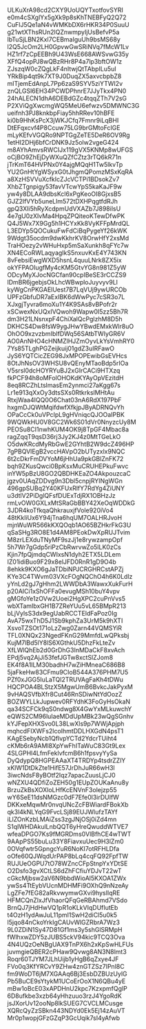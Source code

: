 ULKuXrA98cd2CXY9UoUQYTxotfovSYRI
e0m4cSXglYx5gXk9p8sKhTNEBFyQ2Q72
CuFlJ5Qe1aN4vWMKbDX6rHKR34P0SuuU
g21wtXThsRUn2lQZnwmpyIjUsBefvP5a
lbTuSjLBN2Kxl7CEBmaIguUh9bsMS68y
l2Q5JcOm2LH0GpvwGwSRiNVq7fMcW1Lv
HZ1rf7zCpEEBh9U43WsE668AWSvwG35y
XFfQ4opPJ8wQBzRHr8P4a7lp3bftOW1z
ZJszqW0cZQgLkF4nItwjQtTAbpILu5uI
YRkBip4qt9k7XT9J0DuqZX5axvcbpbZ8
mITjemEdAnpL7Pp6zaS9SYV5ziYTWI2v
znQLGSl6EH34PCWDPhnrE7JJyTkx4PN0
24hALECN1dhA6DEBdGZc4tqqZTh7V2sG
P2XViQgXwcmgWQ5MeU6efwzv5DMWNC3G
ueifnh3PJ8knkbpFiay5hhRRev10hBFE
ki0b9HhKsPcX3jWKJCfq7Fmnr9iLqBHI
DtEFqxcvf4P8Ccuw75LG9brGMtoFcIGE
mLyKEfvVGQRo9NPTGgZeTE5DeR6OV9Rg
1etHI2DHj6bfCrDNK9Jz5olw2vgeG424
m8AYhAmvsRWCIJx119gVX5KNMp8wUFGS
oCjBO9ZhEjDyWXuQZfCZtz3rTQ6kR71n
jTrKmT64HVPNx0Y4ajgMQqH1Tw5lkvTp
YU2GnHtYgWSyxG0tJhgmQPomzMSxKqRA
a8XzHSVVuXcfkIcZJcVCTPi1BDsokZv7
XhbZTgnpigy53favVTcwYpS5kaKaJF9w
yw4y8DLAA9dbsKcl6xPgKeoOI8GjxsB5
GJZ2lfVYb5uneLlm572tDXHPqgtfdRJh
gpQ3XIi5hRyXcdpmUdVXAZb7J898ilsU
4e7gU0zXIvMa4HpqZPQiteoKTewDfwPK
Q4J5Wx7X9Gg5h1HCYxKk8VyKFFpMrdQL
L3EDYp5QOCukuFwFdCiBqPygeYf26kWK
9Wdgt35ocdm9dwKkhrKV8OrwHfY2xsMd
TraHOezy2vWHuHxp5mSaXunkh8qFYc7w
XN4ECoRWLaqyagIkS5nxuvKxE4Y743KN
8vFebsiEwgWXD5hsnL4quuLNrk8ZX5ix
okYFPAOIugfMy4cKM5GtvYG8n981Z5yW
ODcyMyXJocNGCfan90cpIBeSE3rCCZS9
lDmBR6jgebjsOkLhcWBwploJuyvyv9Ll
kyWgCnPKGAElUest7B7LqVUj9ywURCOb
UPFzGbfuDR7aExIBK6dWwPyc7cSR3o7L
XJxgjTyvra6moXu1Y4K9SAs8vBPofr2r
xSCwexNxUQxIVQwoh9Wapw0I5zz5Bh7R
dm3H21LNsnxpF4ChiXalQcPglzhM8D5h
DKHCS4Dw8fsW9ygJHwYBwdEMxkWlr8uO
OhOO9xzvzbmIbIfDWq56SAtbTWIyGR6V
AO0AnNHO4cHNMZlHJZmOyvLkYsVmhRY0
7Ys85TLghPGZeijkuij01gdZ3uIRFawO
JyS6YQTCicZEG98JxMPOPEwibGsEVHcs
8OtJhNsOV3WHSU8vQEnyMTaoBdp5rIOa
V5srsl0dcHOYRYuBJ2xGIrCACi9HTXzq
fkPCF94h8oMFolOHOKdKYAyOpVEzitdH
8eq8RCZhLtslmasEm2ynmci27aKgg67s
Lr1e913qXxOy3dtsSXs0RtkrkslMHtAu
RtxjWaa4IQQ0O6Chat03nA6RdX197PbF
hxgmDJQWtMqifdwfXfkjpJByADRNQvYh
OPaCcCk0uVPcIpL9gHVniqcQJOOaIPBK
9WQWkHU0V8GC2Wk6S01dVr0NnyzcUy8M
PEOSu8CI1nwhKUM4OK9j8TpGF4Mbac8a
ragZqqT9qsD36rj3Jy2KJ4z0MtTGeLkO
O5dwKRcdMyRbGwE2GYhtB2W9dcZ496HP
7gPBQVlEgB2vccHAVpO2bUTyzxlx9NQC
6t2cDkrFmDVYoM6jHhUa9pkGBlZnFK72
bqh9ZKusQwci0BpKsxMuCRUHEPkuFwvc
inYW5pBzU8GO2QBDHKEaZO4AkpouzcaC
jgzv0UAqZDDvg9n3Dbl5cnpjRYINgWGn
496gpSUBq2Y40KFUxRlfY7RdYg4ZiUNY
u3dtlV2PiDglQFsfDUExTdjRX1OBHzJz
rmLvOW0GXLxMtSRaGbBBY42XeOqWDDkG
3JDR4koTfkqaQhkrauxjfVole920iVo4
48tKkIiUx6Y94jTna6hqUM7OALHRJvoH
mjnWuWR566kKXQOqb1AO65BZHkrFkG3U
qSaSHg3RO8E1d4AM8PEokDwXpRUJTvim
M8zrLEXduTNyMF9szJj1e8rywzampOpf
5h7Wr7gGdp5riPzCbRwrvwZo5lLK0zCs
Kjin7fpQjmdqCWIxsN1dyh2ETX5LDLem
IZ01idiBuo9F29x8elJFD0RnR1gD9O4b
8ehkk9KXO6gJaTDbiNPJCRGHRCstAPZj
KYe3C4TWvm03VXcFOgNQChO4h6K0Ldlz
yYnLd2gJ7gHhm2LWWDbA3WawxXukFurH
p20AICi1xShOFFa0evugMSh10buY4vpv
gMGfoYe1zOVw2Uoei2HgXPC2cuPnVvs5
wbXTamIbxGH1B7ZReYUu5vL65BMpR213
bLjVylsS3dx9egUabRCCTEldFaPoz0Ig
AvA75wxThD5J1Sb9kphZa3UrM5k9hXTI
XsvoTZSOt171oLzZwg0Zarn44VQMSYiR
TFL0XNQx23NgedFKnG29MmfdLwQPksbj
KujM7lBd5lY8lS6XGthkU5DhzFkLteZv
XfLWlQhEb2d0GrDhG3InMDaCkF8xvAch
EPdj5vq2AjJi53fefJGTw8xctSlZJom8
EK4f8A1ILM30badhH7wZiHMneaC686B8
5jaFkeHw83CFmu9CIoB544A376PHM7U5
PZf0xJGG5IuLaTQl2TRUVAgFaKh4tDWu
HQCPOA4BLStzX5MgwUmB6BvkcJakPyxM
9vHAQSVfbXfr8Cut46RnSDiwNtYdOozZ
BOZWYLLkJupwev0RFYdhK3FoGyHsOkaN
qa34SCFCk9qS0ndwg8X4GwYxMLkuwchY
eQWS2CM96luIaeMDdUpMBk23wQgSGnhv
kYJFepXHXSvo0L38LwXls9p7WWjApjph
mqhcdFIXWFs2lcoIhmtDDLHXGdN4psT1
KAgESebyNcb1QflvpYCTd2YdcrTUiht4
cKMb6rA9AMl8XpYwFhITaWuC83Gt9Lex
4SLGPHl4LfmFeklvfcmB6h1fpsvyYySa
DyQdypQ8HGPEAAaXT4TRDYp4tsdrZZlY
xKlW1DtDkZte1HifE57JrDhJuR66wH3l
3iwcNdsF8yBOtf2Iqz7apacZuusLjCJ0
wNZXU4QDfiZoZEH50g1EUpZOUKaAnu8y
BrzuZkBsXOXloLHfKcENVnF3olejzp55
wY6SeE11dsNMGzc0dF7Efe0l3irDUIfW
DKKxeMqwMr0nvqUNcZcFBWiardFBokXb
qk3l4kNLYqG9FvcLSj89EUJWlufzTAYf
iLlZOnKzbLMAiZss3zgJNjOSj0iZd4mn
S1qIWHDAkulLnbQQT6yHreQwuddWTVE7
wfeaDPGO7Ks9fMGRDms0VlBfhCE4wTWT
9AApPS55buLu33Y8FiavxuUec9H3lZm0
0OVqfwtr5GpngcYuR6NoKI7otRFHLDfa
oOfe60QJWqdUrPAP8bLq4cqFQ92FpfTW
RUJUeOGPU7tO78WZncCFpStnpYxYDtSE
O2Dsfo3gvXCtLS6dZhFCfiuYDJvT22wT
cGkcMjbsw2aV6N9bbdWioAl5KXOA1ZWx
ywSs4TtEybVUcnMDHMFi9OXhQ9nNzeAy
LgZFe7fEG82aRkvwymwGXvi9hyslIqRE
HFMCQnZlxJfVhaorQFqGeRBAhmd7VSdo
BrnQJ7jHdHwVQ1pR1oKLkVIqDUfIutEb
t4OzH1ydAwJuL11pmI1SwH2diCl5u0k5
l5jqo84nCkoYrkIgCAUvWlGZRbrA7Wz3
9L0ZDiN1Sy47D81Gf1ms3y5shGlSRMpH
fWlhxwZDY5zJUBS5ckV94kic9TCQ3Ova
4N4UQzOeNBgUAX9TnPX6h2xKpSwHLFUs
juvmgieQBER2cPHaw9Qvwg8AN3N8lmt3
Roqr60TJYM7JLhUijb1yHgB6qZxye4JF
FVo0q3KfYRCvY9ZHw4znGTZSz7IPnl8C
fm9WoDT6jM7XGAAq6Bj3EsbDZBUzUylG
Pb5BuCE9sYtykM1UCoErOoX1N6QBu4yE
mBw1oBcE03xAPDHnU2kpc7KzxpmfQglP
6D8ufkbe3xzb64yHhzuuo3rzJ4YgoRdK
jsJXorUv12ooNp8lkSUEG7CVCLMCusge
XQRcQyZzSBkn443NDYd0Ek5Ej14zAuVT
Mr0p1wopjGFzGZqP3GcUqik7sI4yAfwb
